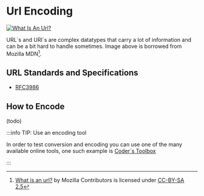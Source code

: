 # Url Encoding

[![What Is An Url?](@site/docs/assets/url.png)](https://developer.mozilla.org/en-US/docs/Learn/Common_questions/What_is_a_URL)

URL´s and URI´s are complex datatypes that carry a lot of information and can be a bit hard to handle sometimes. Image above is borrowed from Mozilla MDN[^1].

## URL Standards and Specifications

- [RFC3986](https://www.rfc-editor.org/rfc/rfc3986)

## How to Encode

(todo)

:::info TIP: Use an encoding tool

In order to test conversion and encoding you can use one of the many available online tools, one such example is [Coder´s Toolbox](https://coderstoolbox.net/string/#!encoding=url&action=encode&charset=utf_8)

:::

[^1]: [What is an url?](https://developer.mozilla.org/en-US/docs/Learn/Common_questions/What_is_a_URL) by Mozilla Contributors is licensed under [CC-BY-SA 2.5](https://creativecommons.org/licenses/by-sa/2.5/)